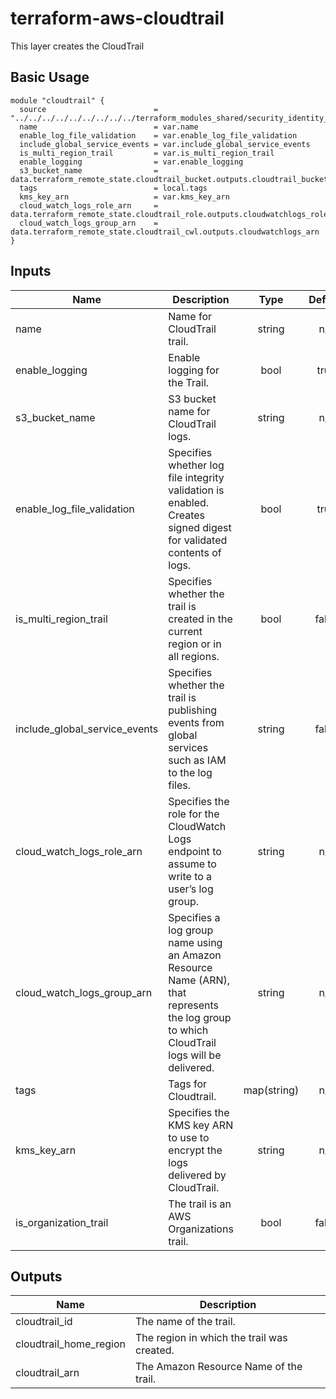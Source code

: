 # terraform-aws-cloudtrail

This layer creates the CloudTrail

## Basic Usage

```hcl
module "cloudtrail" {
  source                        = "../../../../../../../../../terraform_modules_shared/security_identity_compliance/cloudtrail/"
  name                          = var.name
  enable_log_file_validation    = var.enable_log_file_validation
  include_global_service_events = var.include_global_service_events
  is_multi_region_trail         = var.is_multi_region_trail
  enable_logging                = var.enable_logging
  s3_bucket_name                = data.terraform_remote_state.cloudtrail_bucket.outputs.cloudtrail_bucket_id
  tags                          = local.tags
  kms_key_arn                   = var.kms_key_arn
  cloud_watch_logs_role_arn     = data.terraform_remote_state.cloudtrail_role.outputs.cloudwatchlogs_role_arn
  cloud_watch_logs_group_arn    = data.terraform_remote_state.cloudtrail_cwl.outputs.cloudwatchlogs_arn
}
```

## Inputs

| Name | Description | Type | Default | Required |
|------|-------------|:----:|:-----:|:-----:|
| name | Name for CloudTrail trail. | string | n/a | yes |
| enable\_logging | Enable logging for the Trail. | bool | true | no |
| s3\_bucket\_name | S3 bucket name for CloudTrail logs. | string | n/a | no |
| enable\_log\_file\_validation | Specifies whether log file integrity validation is enabled. Creates signed digest for validated contents of logs. | bool | true | no |
| is\_multi\_region\_trail | Specifies whether the trail is created in the current region or in all regions. | bool | false | no |
| include\_global\_service\_events | Specifies whether the trail is publishing events from global services such as IAM to the log files. | string | false | no |
| cloud\_watch\_logs\_role\_arn | Specifies the role for the CloudWatch Logs endpoint to assume to write to a user’s log group. | string | n/a | no |
| cloud\_watch\_logs\_group\_arn | Specifies a log group name using an Amazon Resource Name (ARN), that represents the log group to which CloudTrail logs will be delivered. | string | n/a | no |
| tags | Tags for Cloudtrail. | map(string) | n/a | no |
| kms\_key\_arn | Specifies the KMS key ARN to use to encrypt the logs delivered by CloudTrail. | string | n/a | no |
| is_organization_trail  | The trail is an AWS Organizations trail. | bool | false | no |

## Outputs

| Name | Description |
|------|-------------|
| cloudtrail\_id | The name of the trail. |
| cloudtrail\_home\_region | The region in which the trail was created. |
| cloudtrail\_arn | The Amazon Resource Name of the trail. |
